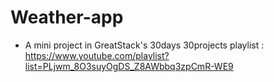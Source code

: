 # Weather-app
- A mini project in GreatStack's 30days 30projects playlist : https://www.youtube.com/playlist?list=PLjwm_8O3suyOgDS_Z8AWbbq3zpCmR-WE9
